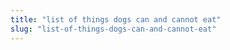 ```yaml
---
title: "list of things dogs can and cannot eat"
slug: "list-of-things-dogs-can-and-cannot-eat"
---
```


